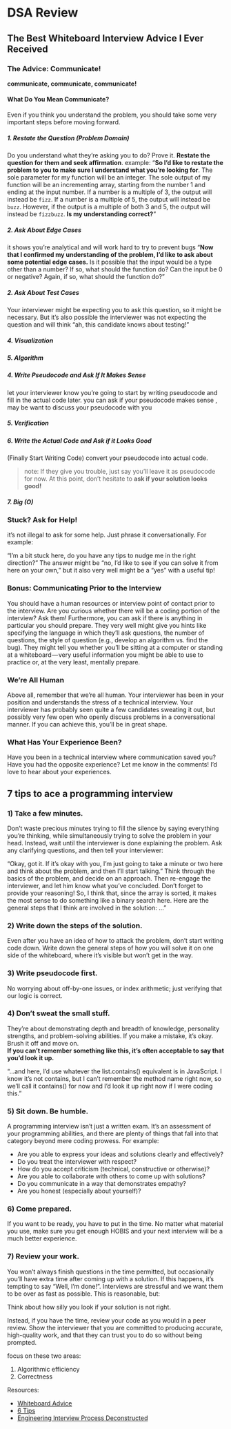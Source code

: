 # DSA Review

## The Best Whiteboard Interview Advice I Ever Received

### The Advice: Communicate!
**communicate, communicate, communicate!**

#### What Do You Mean Communicate?
Even if you think you understand the problem, you should take some very important steps before moving forward.

##### 1. Restate the Question (Problem Domain)
Do you understand what they’re asking you to do? Prove it. **Restate the question for them and seek affirmation**.
example:
“**So I’d like to restate the problem to you to make sure I understand what you’re looking for**. The sole parameter for my function will be an integer. The sole output of my function will be an incrementing array, starting from the number 1 and ending at the input number.
If a number is a multiple of 3, the output will instead be `fizz`. If a number is a multiple of 5, the output will instead be `buzz`. However, if the output is a multiple of both 3 and 5, the output will instead be `fizzbuzz`. **Is my understanding correct?**”

##### 2. Ask About Edge Cases
it shows you’re analytical and will work hard to try to prevent bugs
“**Now that I confirmed my understanding of the problem, I’d like to ask about some potential edge cases.** Is it possible that the input would be a type other than a number? If so, what should the function do? Can the input be 0 or negative? Again, if so, what should the function do?”
##### 2. Ask About Test Cases
Your interviewer might be expecting you to ask this question, so it might be necessary. But it’s also possible the interviewer was not expecting the question and will think “ah, this candidate knows about testing!”
##### 4. Visualization
##### 5. Algorithm

##### 4. Write Pseudocode and Ask If It Makes Sense
let your interviewer know you’re going to start by writing pseudocode and fill in the actual code later.
you can ask if your pseudocode makes sense , may be want to discuss your pseudocode with you
##### 5. Verification

##### 6. Write the Actual Code and Ask if it Looks Good
(Finally Start Writing Code)
convert your pseudocode into actual code.
> note: If they give you trouble, just say you’ll leave it as pseudocode for now.
At this point, don’t hesitate to **ask if your solution looks good!**
##### 7. Big (O)

### Stuck? Ask for Help!
it’s not illegal to ask for some help. Just phrase it conversationally. For example:

“I’m a bit stuck here, do you have any tips to nudge me in the right direction?”
The answer might be “no, I’d like to see if you can solve it from here on your own,” but it also very well might be a “yes” with a useful tip!

### Bonus: Communicating Prior to the Interview
You should have a human resources or interview point of contact prior to the interview. Are you curious whether there will be a coding portion of the interview? Ask them! Furthermore, you can ask if there is anything in particular you should prepare. They very well might give you hints like specifying the language in which they’ll ask questions, the number of questions, the style of question (e.g., develop an algorithm vs. find the bug). They might tell you whether you’ll be sitting at a computer or standing at a whiteboard — very useful information you might be able to use to practice or, at the very least, mentally prepare.

### We’re All Human
Above all, remember that we’re all human. Your interviewer has been in your position and understands the stress of a technical interview. Your interviewer has probably seen quite a few candidates sweating it out, but possibly very few open who openly discuss problems in a conversational manner. If you can achieve this, you’ll be in great shape.

### What Has Your Experience Been?
Have you been in a technical interview where communication saved you? Have you had the opposite experience? Let me know in the comments! I’d love to hear about your experiences.

## 7 tips to ace a programming interview

### 1) Take a few minutes.

Don’t waste precious minutes trying to fill the silence by saying everything you’re thinking, while simultaneously trying to solve the problem in your head.
Instead, wait until the interviewer is done explaining the problem. Ask any clarifying questions, and then tell your interviewer:

“Okay, got it. If it’s okay with you, I’m just going to take a minute or two here and think about the problem, and then I’ll start talking.”
Think through the basics of the problem, and decide on an approach. Then re-engage the interviewer, and let him know what you’ve concluded. Don’t forget to provide your reasoning!
So, I think that, since the array is sorted, it makes the most sense to do something like a binary search here. Here are the general steps that I think are involved in the solution: …”

### 2) Write down the steps of the solution.
Even after you have an idea of how to attack the problem, don’t start writing code down. Write down the general steps of how you will solve it on one side of the whiteboard, where it’s visible but won’t get in the way.

### 3) Write pseudocode first.
No worrying about off-by-one issues, or index arithmetic; just verifying that our logic is correct.

### 4) Don’t sweat the small stuff.
<!-- لا تقلق من الشغلات الصغيرة  -->
They’re about demonstrating depth and breadth of knowledge, personality strengths, and problem-solving abilities. If you make a mistake, it’s okay. Brush it off and move on.  
**If you can’t remember something like this, it’s often acceptable to say that you’d look it up.**

“…and here, I’d use whatever the list.contains() equivalent is in JavaScript. I know it’s not contains, but I can’t remember the method name right now, so we’ll call it contains() for now and I’d look it up right now if I were coding this.”

### 5) Sit down. Be humble.

A programming interview isn’t just a written exam. It’s an assessment of your programming abilities, and there are plenty of things that fall into that category beyond mere coding prowess. For example:

* Are you able to express your ideas and solutions clearly and effectively?
* Do you treat the interviewer with respect?
* How do you accept criticism (technical, constructive or otherwise)?
* Are you able to collaborate with others to come up with solutions?
* Do you communicate in a way that demonstrates empathy?
* Are you honest (especially about yourself)?

### 6) Come prepared.
If you want to be ready, you have to put in the time. 
No matter what material you use, make sure you get enough HOBIS and your next interview will be a much better experience.

### 7) Review your work.
You won’t always finish questions in the time permitted, but occasionally you’ll have extra time after coming up with a solution. If this happens, it’s tempting to say “Well, I’m done!”. Interviews are stressful and we want them to be over as fast as possible. This is reasonable, but:

Think about how silly you look if your solution is not right.

Instead, if you have the time, review your code as you would in a peer review. Show the interviewer that you are committed to producing accurate, high-quality work, and that they can trust you to do so without being prompted.

focus on these two areas: 
1. Algorithmic efficiency
2. Correctness


Resources:
* [Whiteboard Advice](https://hackernoon.com/the-best-whiteboard-interview-advice-i-ever-received-3ebbfa72e4a)
* [6 Tips](https://blog.usejournal.com/6-tips-to-ace-a-whiteboard-programming-interview-f06c1b378bc6)
* [Engineering Interview Process Deconstructed ](https://www.youtube.com/watch?v=KdXAUst8bdo)